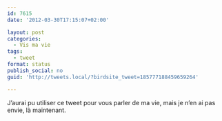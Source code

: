 ```yaml
---
id: 7615
date: '2012-03-30T17:15:07+02:00'

layout: post
categories:
  - Vis ma vie
tags:
  - tweet
format: status
publish_social: no
guid: 'http://tweets.local/?birdsite_tweet=185777188459659264'

---
```


J’aurai pu utiliser ce tweet pour vous parler de ma vie, mais je n’en ai pas envie, là maintenant.